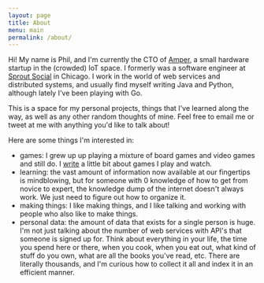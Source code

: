 ```yaml
---
layout: page
title: About
menu: main
permalink: /about/
---
```


Hi! My name is Phil, and I'm currently the CTO of [Amper][amper], a small hardware startup in the (crowded) IoT space. I formerly was a software engineer at [Sprout Social][sprout-social] in Chicago. I work in the world of web services and distributed systems, and usually find myself writing Java and Python, although lately I've been playing with Go.

This is a space for my personal projects, things that I've learned along the way, as well as any other random thoughts of mine. Feel free to email me or tweet at me with anything you'd like to talk about!

Here are some things I'm interested in:

- games: I grew up up playing a mixture of board games and video games and
  still do. I [write][games] a little bit about games I play and watch.
- learning: the vast amount of information now available at our fingertips is
  mindblowing, but for someone with 0 knowledge of how to get from novice to
  expert, the knowledge dump of the internet doesn't always work. We just need
  to figure out how to organize it.
- making things: I like making things, and I like talking and working with 
  people who also like to make things.
- personal data: the amount of data that exists for a single person is huge.
  I'm not just talking about the number of web services with API's that 
  someone is signed up for. Think about everything in your life, the time you
  spend here or there, when you cook, when you eat out, what kind of stuff do
  you own, what are all the books you've read, etc. There are literally
  thousands, and I'm curious how to collect it all and index it in an efficient
  manner.

[sprout-social]: http://sproutsocial.com/
[amper]: https://amper.xyz/
[games]: http://games.phizzle.space/

